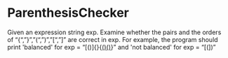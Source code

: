 # ParenthesisChecker
Given an expression string exp. Examine whether the pairs and the orders of “{“,”}”,”(“,”)”,”[“,”]” are correct in exp. For example, the program should print 'balanced' for exp = “[()]{}{[()()]()}” and 'not balanced' for exp = “[(])”
